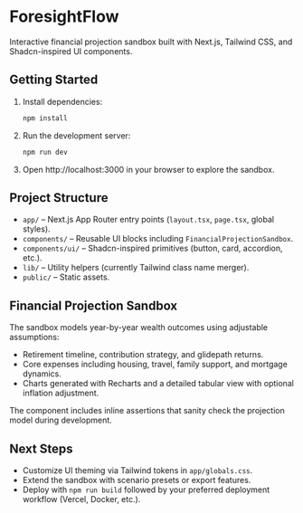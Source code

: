 # ForesightFlow
Interactive financial projection sandbox built with Next.js, Tailwind CSS, and Shadcn-inspired UI components.

## Getting Started

1. Install dependencies:
   ```bash
   npm install
   ```
2. Run the development server:
   ```bash
   npm run dev
   ```
3. Open http://localhost:3000 in your browser to explore the sandbox.

## Project Structure

- `app/` – Next.js App Router entry points (`layout.tsx`, `page.tsx`, global styles).
- `components/` – Reusable UI blocks including `FinancialProjectionSandbox`.
- `components/ui/` – Shadcn-inspired primitives (button, card, accordion, etc.).
- `lib/` – Utility helpers (currently Tailwind class name merger).
- `public/` – Static assets.

## Financial Projection Sandbox

The sandbox models year-by-year wealth outcomes using adjustable assumptions:

- Retirement timeline, contribution strategy, and glidepath returns.
- Core expenses including housing, travel, family support, and mortgage dynamics.
- Charts generated with Recharts and a detailed tabular view with optional inflation adjustment.

The component includes inline assertions that sanity check the projection model during development.

## Next Steps

- Customize UI theming via Tailwind tokens in `app/globals.css`.
- Extend the sandbox with scenario presets or export features.
- Deploy with `npm run build` followed by your preferred deployment workflow (Vercel, Docker, etc.).
